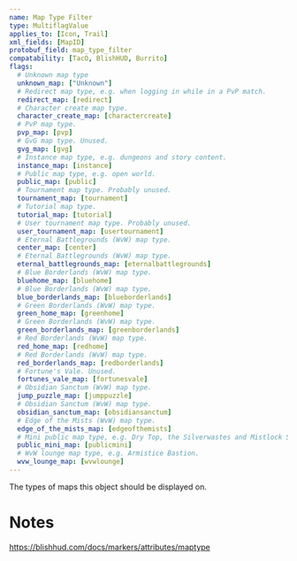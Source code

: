 ```yaml
---
name: Map Type Filter
type: MultiflagValue
applies_to: [Icon, Trail]
xml_fields: [MapID]
protobuf_field: map_type_filter
compatability: [TacO, BlishHUD, Burrito]
flags:
  # Unknown map type
  unknown_map: ["Unknown"]    
  # Redirect map type, e.g. when logging in while in a PvP match.
  redirect_map: [redirect]
  # Character create map type.
  character_create_map: [charactercreate]
  # PvP map type.
  pvp_map: [pvp]
  # GvG map type. Unused.
  gvg_map: [gvg]
  # Instance map type, e.g. dungeons and story content.
  instance_map: [instance]
  # Public map type, e.g. open world.
  public_map: [public]
  # Tournament map type. Probably unused.
  tournament_map: [tournament]
  # Tutorial map type.
  tutorial_map: [tutorial]
  # User tournament map type. Probably unused.
  user_tournament_map: [usertournament]
  # Eternal Battlegrounds (WvW) map type.
  center_map: [center]
  # Eternal Battlegrounds (WvW) map type.
  eternal_battlegrounds_map: [eternalbattlegrounds]
  # Blue Borderlands (WvW) map type.
  bluehome_map: [bluehome]
  # Blue Borderlands (WvW) map type.
  blue_borderlands_map: [blueborderlands]
  # Green Borderlands (WvW) map type.
  green_home_map: [greenhome]
  # Green Borderlands (WvW) map type.
  green_borderlands_map: [greenborderlands]
  # Red Borderlands (WvW) map type.
  red_home_map: [redhome]
  # Red Borderlands (WvW) map type.
  red_borderlands_map: [redborderlands]
  # Fortune's Vale. Unused.
  fortunes_vale_map: [fortunesvale]
  # Obsidian Sanctum (WvW) map type.
  jump_puzzle_map: [jumppuzzle]
  # Obsidian Sanctum (WvW) map type.
  obsidian_sanctum_map: [obsidiansanctum]
  # Edge of the Mists (WvW) map type.
  edge_of_the_mists_map: [edgeofthemists]
  # Mini public map type, e.g. Dry Top, the Silverwastes and Mistlock Sanctuary.
  public_mini_map: [publicmini]
  # WvW lounge map type, e.g. Armistice Bastion.
  wvw_lounge_map: [wvwlounge]
---
```

The types of maps this object should be displayed on.

Notes
=====
https://blishhud.com/docs/markers/attributes/maptype
